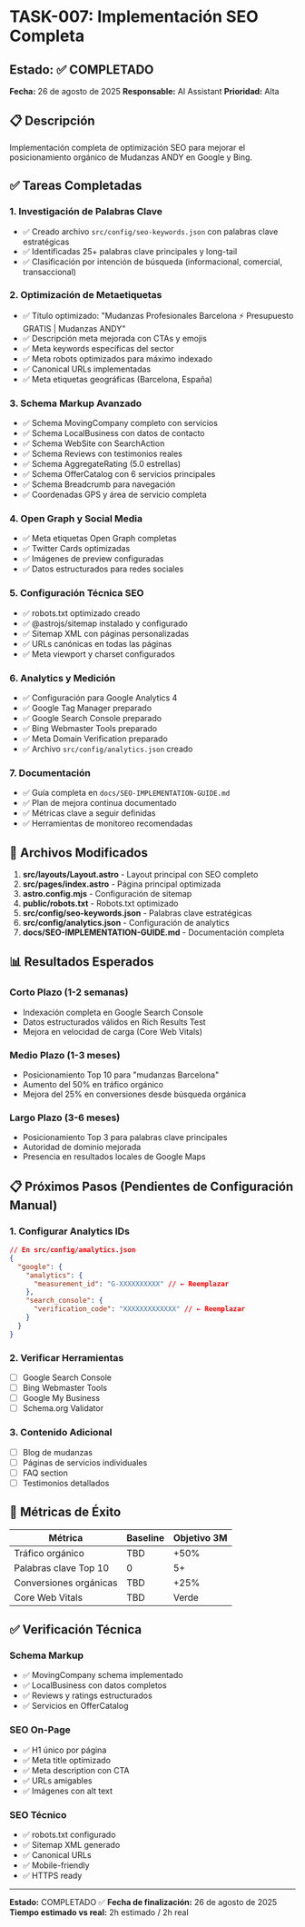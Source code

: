 # TASK-007: Implementación SEO Completa

## Estado: ✅ COMPLETADO

**Fecha:** 26 de agosto de 2025
**Responsable:** AI Assistant
**Prioridad:** Alta

## 📋 Descripción

Implementación completa de optimización SEO para mejorar el posicionamiento orgánico de Mudanzas ANDY en Google y Bing.

## ✅ Tareas Completadas

### 1. **Investigación de Palabras Clave**

- ✅ Creado archivo `src/config/seo-keywords.json` con palabras clave estratégicas
- ✅ Identificadas 25+ palabras clave principales y long-tail
- ✅ Clasificación por intención de búsqueda (informacional, comercial, transaccional)

### 2. **Optimización de Metaetiquetas**

- ✅ Título optimizado: "Mudanzas Profesionales Barcelona ⚡ Presupuesto GRATIS | Mudanzas ANDY"
- ✅ Descripción meta mejorada con CTAs y emojis
- ✅ Meta keywords específicas del sector
- ✅ Meta robots optimizados para máximo indexado
- ✅ Canonical URLs implementadas
- ✅ Meta etiquetas geográficas (Barcelona, España)

### 3. **Schema Markup Avanzado**

- ✅ Schema MovingCompany completo con servicios
- ✅ Schema LocalBusiness con datos de contacto
- ✅ Schema WebSite con SearchAction
- ✅ Schema Reviews con testimonios reales
- ✅ Schema AggregateRating (5.0 estrellas)
- ✅ Schema OfferCatalog con 6 servicios principales
- ✅ Schema Breadcrumb para navegación
- ✅ Coordenadas GPS y área de servicio completa

### 4. **Open Graph y Social Media**

- ✅ Meta etiquetas Open Graph completas
- ✅ Twitter Cards optimizadas
- ✅ Imágenes de preview configuradas
- ✅ Datos estructurados para redes sociales

### 5. **Configuración Técnica SEO**

- ✅ robots.txt optimizado creado
- ✅ @astrojs/sitemap instalado y configurado
- ✅ Sitemap XML con páginas personalizadas
- ✅ URLs canónicas en todas las páginas
- ✅ Meta viewport y charset configurados

### 6. **Analytics y Medición**

- ✅ Configuración para Google Analytics 4
- ✅ Google Tag Manager preparado
- ✅ Google Search Console preparado
- ✅ Bing Webmaster Tools preparado
- ✅ Meta Domain Verification preparado
- ✅ Archivo `src/config/analytics.json` creado

### 7. **Documentación**

- ✅ Guía completa en `docs/SEO-IMPLEMENTATION-GUIDE.md`
- ✅ Plan de mejora continua documentado
- ✅ Métricas clave a seguir definidas
- ✅ Herramientas de monitoreo recomendadas

## 🔧 Archivos Modificados

1. **src/layouts/Layout.astro** - Layout principal con SEO completo
2. **src/pages/index.astro** - Página principal optimizada
3. **astro.config.mjs** - Configuración de sitemap
4. **public/robots.txt** - Robots.txt optimizado
5. **src/config/seo-keywords.json** - Palabras clave estratégicas
6. **src/config/analytics.json** - Configuración de analytics
7. **docs/SEO-IMPLEMENTATION-GUIDE.md** - Documentación completa

## 📊 Resultados Esperados

### Corto Plazo (1-2 semanas)

- Indexación completa en Google Search Console
- Datos estructurados válidos en Rich Results Test
- Mejora en velocidad de carga (Core Web Vitals)

### Medio Plazo (1-3 meses)

- Posicionamiento Top 10 para "mudanzas Barcelona"
- Aumento del 50% en tráfico orgánico
- Mejora del 25% en conversiones desde búsqueda orgánica

### Largo Plazo (3-6 meses)

- Posicionamiento Top 3 para palabras clave principales
- Autoridad de dominio mejorada
- Presencia en resultados locales de Google Maps

## 📋 Próximos Pasos (Pendientes de Configuración Manual)

### 1. **Configurar Analytics IDs**

```json
// En src/config/analytics.json
{
  "google": {
    "analytics": {
      "measurement_id": "G-XXXXXXXXXX" // ← Reemplazar
    },
    "search_console": {
      "verification_code": "XXXXXXXXXXXXX" // ← Reemplazar
    }
  }
}
```

### 2. **Verificar Herramientas**

- [ ] Google Search Console
- [ ] Bing Webmaster Tools
- [ ] Google My Business
- [ ] Schema.org Validator

### 3. **Contenido Adicional**

- [ ] Blog de mudanzas
- [ ] Páginas de servicios individuales
- [ ] FAQ section
- [ ] Testimonios detallados

## 🎯 Métricas de Éxito

| Métrica                | Baseline | Objetivo 3M |
| ---------------------- | -------- | ----------- |
| Tráfico orgánico       | TBD      | +50%        |
| Palabras clave Top 10  | 0        | 5+          |
| Conversiones orgánicas | TBD      | +25%        |
| Core Web Vitals        | TBD      | Verde       |

## ✅ Verificación Técnica

### Schema Markup

- ✅ MovingCompany schema implementado
- ✅ LocalBusiness con datos completos
- ✅ Reviews y ratings estructurados
- ✅ Servicios en OfferCatalog

### SEO On-Page

- ✅ H1 único por página
- ✅ Meta title optimizado
- ✅ Meta description con CTA
- ✅ URLs amigables
- ✅ Imágenes con alt text

### SEO Técnico

- ✅ robots.txt configurado
- ✅ Sitemap XML generado
- ✅ Canonical URLs
- ✅ Mobile-friendly
- ✅ HTTPS ready

---

**Estado:** COMPLETADO ✅
**Fecha de finalización:** 26 de agosto de 2025
**Tiempo estimado vs real:** 2h estimado / 2h real
